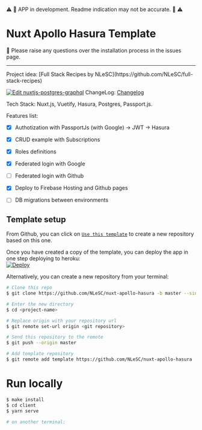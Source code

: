 
⚠️ 🚧 APP in development. Readme indication may not be accurate. 🚧 ⚠️


# Nuxt Apollo Hasura Template
📝 Please raise any questions over the installation process in the issues page.

<hr>
Project idea: [Full Stack Recipes by NLeSC](https://github.com/NLeSC/full-stack-recipes)

[![Edit nuxtjs-postgres-graphql](https://codesandbox.io/static/img/play-codesandbox.svg)](https://codesandbox.io/s/github/hasura/graphql-engine/tree/master/community/sample-apps/nuxtjs-postgres-graphql?fontsize=14)
ChangeLog: [Changelog](https://github.com/NLeSC/nuxt-apollo-hasura/blob/master/CHANGELOG.md)


Tech Stack: Nuxt.js, Vuetify, Hasura, Postgres, Passport.js.

Features list: 
- [x] Authotization with PassportJs (with Google) -> JWT -> Hasura
- [x] CRUD example with Subscriptions
- [x] Roles definitions
- [x] Federated login with Google
- [ ] Federated login with Github
- [x] Deploy to Firebase Hosting and Github pages
- [ ] DB migrations between environments 


## Template setup

From Github, you can click on [`Use this template`](https://github.com/NLeSC/nuxt-apollo-hasura/generate) to create a new repository based on this one.

Once you have created a copy of the template, you can deploy the app in one step deploying to heroku: <br>
<a href="https://heroku.com/deploy"><img src="https://www.herokucdn.com/deploy/button.svg" alt="Deploy"></a>

Alternatively, you can create a new repository from your terminal:

``` bash
# Clone this repo
$ git clone https://github.com/NLeSC/nuxt-apollo-hasura -b master --single-branch <project-name>

# Enter the new directory
$ cd <project-name>

# Replace origin with your repository url
$ git remote set-url origin <git repository>

# Send this repository to the remote
$ git push --origin master

# Add template repository
$ git remote add template https://github.com/NLeSC/nuxt-apollo-hasura
```

# Run locally
```bash
$ make install
$ cd client
$ yarn serve

# on another terminal:

```
